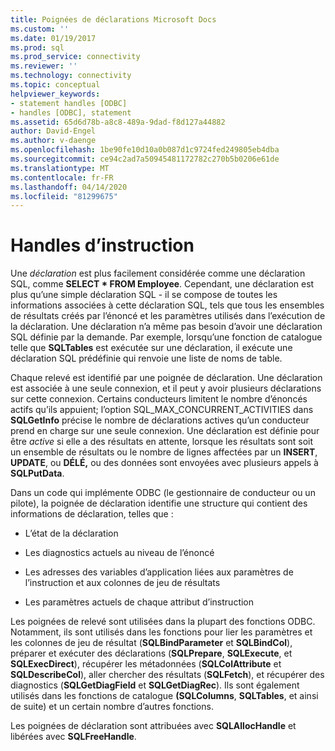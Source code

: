 ```yaml
---
title: Poignées de déclarations Microsoft Docs
ms.custom: ''
ms.date: 01/19/2017
ms.prod: sql
ms.prod_service: connectivity
ms.reviewer: ''
ms.technology: connectivity
ms.topic: conceptual
helpviewer_keywords:
- statement handles [ODBC]
- handles [ODBC], statement
ms.assetid: 65d6d78b-a8c8-489a-9dad-f8d127a44882
author: David-Engel
ms.author: v-daenge
ms.openlocfilehash: 1be90fe10d10a0b087d1c9724fed249805eb4dba
ms.sourcegitcommit: ce94c2ad7a50945481172782c270b5b0206e61de
ms.translationtype: MT
ms.contentlocale: fr-FR
ms.lasthandoff: 04/14/2020
ms.locfileid: "81299675"
---
```

# <a name="statement-handles"></a>Handles d’instruction
Une *déclaration* est plus facilement considérée comme une déclaration SQL, comme **SELECT \* FROM Employee**. Cependant, une déclaration est plus qu’une simple déclaration SQL - il se compose de toutes les informations associées à cette déclaration SQL, tels que tous les ensembles de résultats créés par l’énoncé et les paramètres utilisés dans l’exécution de la déclaration. Une déclaration n’a même pas besoin d’avoir une déclaration SQL définie par la demande. Par exemple, lorsqu’une fonction de catalogue telle que **SQLTables** est exécutée sur une déclaration, il exécute une déclaration SQL prédéfinie qui renvoie une liste de noms de table.  
  
 Chaque relevé est identifié par une poignée de déclaration. Une déclaration est associée à une seule connexion, et il peut y avoir plusieurs déclarations sur cette connexion. Certains conducteurs limitent le nombre d’énoncés actifs qu’ils appuient; l’option SQL_MAX_CONCURRENT_ACTIVITIES dans **SQLGetInfo** précise le nombre de déclarations actives qu’un conducteur prend en charge sur une seule connexion. Une déclaration est définie pour être *active* si elle a des résultats en attente, lorsque les résultats sont soit un ensemble de résultats ou le nombre de lignes affectées par un **INSERT**, **UPDATE**, ou **DÉLÉ,** ou des données sont envoyées avec plusieurs appels à **SQLPutData**.  
  
 Dans un code qui implémente ODBC (le gestionnaire de conducteur ou un pilote), la poignée de déclaration identifie une structure qui contient des informations de déclaration, telles que :  
  
-   L’état de la déclaration  
  
-   Les diagnostics actuels au niveau de l’énoncé  
  
-   Les adresses des variables d’application liées aux paramètres de l’instruction et aux colonnes de jeu de résultats  
  
-   Les paramètres actuels de chaque attribut d’instruction  
  
 Les poignées de relevé sont utilisées dans la plupart des fonctions ODBC. Notamment, ils sont utilisés dans les fonctions pour lier les paramètres et les colonnes de jeu de résultat (**SQLBindParameter** et **SQLBindCol**), préparer et exécuter des déclarations (**SQLPrepare**, **SQLExecute**, et **SQLExecDirect**), récupérer les métadonnées (**SQLColAttribute** et **SQLDescribeCol**), aller chercher des résultats (**SQLFetch**), et récupérer des diagnostics (**SQLGetDiagField** et **SQLGetDiagRec**). Ils sont également utilisés dans les fonctions de catalogue **(SQLColumns**, **SQLTables**, et ainsi de suite) et un certain nombre d’autres fonctions.  
  
 Les poignées de déclaration sont attribuées avec **SQLAllocHandle** et libérées avec **SQLFreeHandle**.
